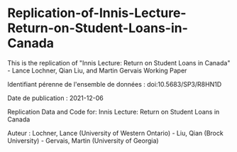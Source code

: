 # Replication-of-Innis-Lecture-Return-on-Student-Loans-in-Canada
This is the replication of "Innis Lecture: Return on Student Loans in Canada" - Lance Lochner, Qian Liu, and Martin Gervais Working Paper


Identifiant pérenne de l'ensemble de données :	doi:10.5683/SP3/R8HN1D

Date de publication :	2021-12-06

Replication Data and Code for: Innis Lecture: Return on Student Loans in Canada

Auteur :	Lochner, Lance (University of Western Ontario) - Liu, Qian (Brock University) - Gervais, Martin (University of Georgia)
